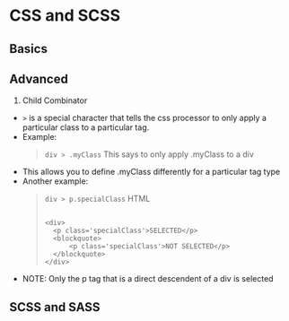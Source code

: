 # CSS and SCSS

## Basics


## Advanced
1.  Child Combinator
- `>` is a special character that tells the css processor to only apply a particular class to a particular tag.
- Example:
	> `div > .myClass`
	> This says to only apply .myClass to a div
- This allows you to define .myClass differently for a particular tag type
- Another example:
	> `div > p.specialClass`
	> HTML
	> ```
	>
	> <div>
	> 	<p class='specialClass'>SELECTED</p>
	>	<blockquote>
	>		<p class='specialClass'>NOT SELECTED</p>
	>	</blockquote>
	> </div>
	>
	>```
- NOTE:  Only the p tag that is a direct descendent of a div is selected

## SCSS and SASS


